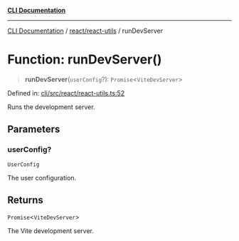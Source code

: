 [**CLI Documentation**](../../../README.md)

***

[CLI Documentation](../../../README.md) / [react/react-utils](../README.md) / runDevServer

# Function: runDevServer()

> **runDevServer**(`userConfig`?): `Promise`\<`ViteDevServer`\>

Defined in: [cli/src/react/react-utils.ts:52](https://github.com/stonemjs/cli/blob/df49bf1f270a78a61946870e36ae0b10d02482b3/src/react/react-utils.ts#L52)

Runs the development server.

## Parameters

### userConfig?

`UserConfig`

The user configuration.

## Returns

`Promise`\<`ViteDevServer`\>

The Vite development server.

